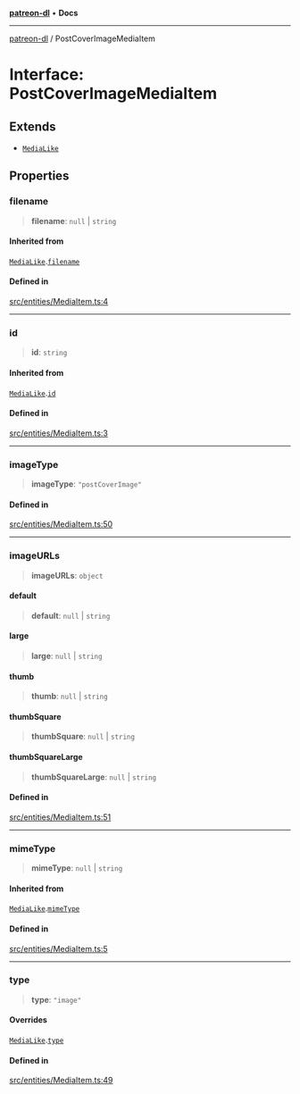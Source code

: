 [**patreon-dl**](../README.md) • **Docs**

***

[patreon-dl](../README.md) / PostCoverImageMediaItem

# Interface: PostCoverImageMediaItem

## Extends

- [`MediaLike`](MediaLike.md)

## Properties

### filename

> **filename**: `null` \| `string`

#### Inherited from

[`MediaLike`](MediaLike.md).[`filename`](MediaLike.md#filename)

#### Defined in

[src/entities/MediaItem.ts:4](https://github.com/patrickkfkan/patreon-dl/blob/3799c917b21e82ba47bd4fda974130f074846e4a/src/entities/MediaItem.ts#L4)

***

### id

> **id**: `string`

#### Inherited from

[`MediaLike`](MediaLike.md).[`id`](MediaLike.md#id)

#### Defined in

[src/entities/MediaItem.ts:3](https://github.com/patrickkfkan/patreon-dl/blob/3799c917b21e82ba47bd4fda974130f074846e4a/src/entities/MediaItem.ts#L3)

***

### imageType

> **imageType**: `"postCoverImage"`

#### Defined in

[src/entities/MediaItem.ts:50](https://github.com/patrickkfkan/patreon-dl/blob/3799c917b21e82ba47bd4fda974130f074846e4a/src/entities/MediaItem.ts#L50)

***

### imageURLs

> **imageURLs**: `object`

#### default

> **default**: `null` \| `string`

#### large

> **large**: `null` \| `string`

#### thumb

> **thumb**: `null` \| `string`

#### thumbSquare

> **thumbSquare**: `null` \| `string`

#### thumbSquareLarge

> **thumbSquareLarge**: `null` \| `string`

#### Defined in

[src/entities/MediaItem.ts:51](https://github.com/patrickkfkan/patreon-dl/blob/3799c917b21e82ba47bd4fda974130f074846e4a/src/entities/MediaItem.ts#L51)

***

### mimeType

> **mimeType**: `null` \| `string`

#### Inherited from

[`MediaLike`](MediaLike.md).[`mimeType`](MediaLike.md#mimetype)

#### Defined in

[src/entities/MediaItem.ts:5](https://github.com/patrickkfkan/patreon-dl/blob/3799c917b21e82ba47bd4fda974130f074846e4a/src/entities/MediaItem.ts#L5)

***

### type

> **type**: `"image"`

#### Overrides

[`MediaLike`](MediaLike.md).[`type`](MediaLike.md#type)

#### Defined in

[src/entities/MediaItem.ts:49](https://github.com/patrickkfkan/patreon-dl/blob/3799c917b21e82ba47bd4fda974130f074846e4a/src/entities/MediaItem.ts#L49)
